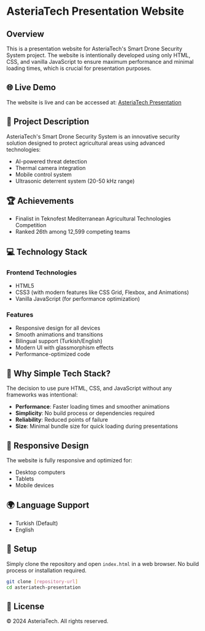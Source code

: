 # AsteriaTech Presentation Website

## Overview
This is a presentation website for AsteriaTech's Smart Drone Security System project. The website is intentionally developed using only HTML, CSS, and vanilla JavaScript to ensure maximum performance and minimal loading times, which is crucial for presentation purposes.

## 🌐 Live Demo
The website is live and can be accessed at:
[AsteriaTech Presentation](https://harmonyhavenappserver.erdemserhat.com/static/asteriatech/index.html)

## 🚀 Project Description
AsteriaTech's Smart Drone Security System is an innovative security solution designed to protect agricultural areas using advanced technologies:

- AI-powered threat detection
- Thermal camera integration
- Mobile control system
- Ultrasonic deterrent system (20-50 kHz range)

## 🏆 Achievements
- Finalist in Teknofest Mediterranean Agricultural Technologies Competition
- Ranked 26th among 12,599 competing teams

## 💻 Technology Stack
### Frontend Technologies
- HTML5
- CSS3 (with modern features like CSS Grid, Flexbox, and Animations)
- Vanilla JavaScript (for performance optimization)

### Features
- Responsive design for all devices
- Smooth animations and transitions
- Bilingual support (Turkish/English)
- Modern UI with glassmorphism effects
- Performance-optimized code

## 🎯 Why Simple Tech Stack?
The decision to use pure HTML, CSS, and JavaScript without any frameworks was intentional:
- **Performance**: Faster loading times and smoother animations
- **Simplicity**: No build process or dependencies required
- **Reliability**: Reduced points of failure
- **Size**: Minimal bundle size for quick loading during presentations

## 📱 Responsive Design
The website is fully responsive and optimized for:
- Desktop computers
- Tablets
- Mobile devices

## 🌍 Language Support
- Turkish (Default)
- English

## 🔧 Setup
Simply clone the repository and open `index.html` in a web browser. No build process or installation required.

```bash
git clone [repository-url]
cd asteriatech-presentation
```

## 📄 License
© 2024 AsteriaTech. All rights reserved. 